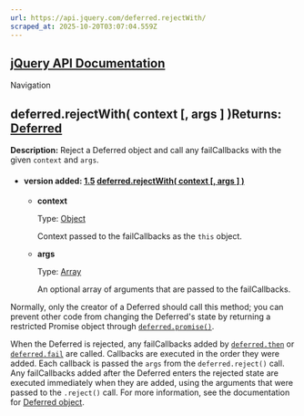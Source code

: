 ```yaml
---
url: https://api.jquery.com/deferred.rejectWith/
scraped_at: 2025-10-20T03:07:04.559Z
---
```


## [jQuery API Documentation](https://jquery.com/ "jQuery API Documentation")

Navigation

## deferred.rejectWith( context \[, args \] )Returns: [Deferred](http://api.jquery.com/Types/\#Deferred)

**Description:** Reject a Deferred object and call any failCallbacks with the given `context` and `args`.

- #### version added: [1.5](https://api.jquery.com/category/version/1.5/) [deferred.rejectWith( context \[, args \] )](https://api.jquery.com/deferred.rejectWith/\#deferred-rejectWith-context-args)

  - **context**

    Type: [Object](http://api.jquery.com/Types/#Object)


     Context passed to the failCallbacks as the `this` object.


  - **args**

    Type: [Array](http://api.jquery.com/Types/#Array)


     An optional array of arguments that are passed to the failCallbacks.

Normally, only the creator of a Deferred should call this method; you can prevent other code from changing the Deferred's state by returning a restricted Promise object through [`deferred.promise()`](https://api.jquery.com/deferred.promise/).

When the Deferred is rejected, any failCallbacks added by [`deferred.then`](https://api.jquery.com/deferred.then/) or [`deferred.fail`](https://api.jquery.com/deferred.fail/) are called. Callbacks are executed in the order they were added. Each callback is passed the `args` from the `deferred.reject()` call. Any failCallbacks added after the Deferred enters the rejected state are executed immediately when they are added, using the arguments that were passed to the `.reject()` call. For more information, see the documentation for [Deferred object](https://api.jquery.com/category/deferred-object/).